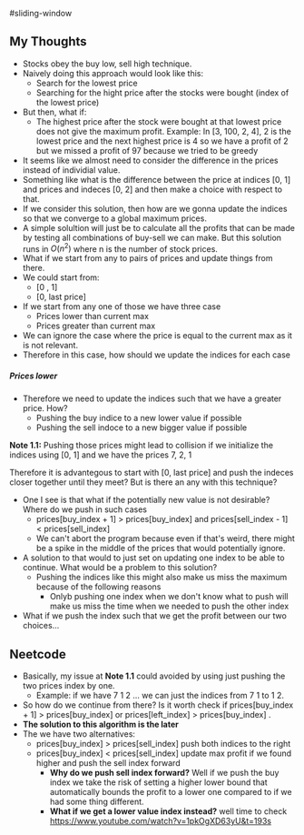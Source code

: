 #sliding-window

## My Thoughts

- Stocks obey the buy low, sell high technique.
- Naively doing this approach would look like this:
	- Search for the lowest price
	- Searching for the hight price after the stocks were bought (index of the lowest price)
- But then, what if:
	- The highest price after the stock were bought at that lowest price does not give the maximum profit. Example: In [3,   100,  2, 4], 2 is the lowest price and the next highest price is 4 so we have a profit of 2 but we missed a profit of 97 because we tried to be greedy
- It seems like we almost need to consider the difference in the prices instead of individial value.
- Something like what is the difference between the price at indices [0, 1] and prices and indeces [0, 2] and then make a choice with respect to that.
- If we consider this solution, then how are we gonna update the indices so that we converge to a global maximum prices.
- A simple solultion will just be to calculate all the profits that can be made by testing all combinations of buy-sell we can make. But this solution runs in $O(n^2)$ where n is the number of stock prices.
- What if we start from any to pairs of prices and update things from there.
- We could start from:
	- [0 , 1]
	- [0, last price]
- If we start from any one of those we have three case
	- Prices lower than current max
	- Prices greater than current max
- We can ignore the case where the price is equal to the current max as it is not relevant.
- Therefore in this case, how should we update the indices for each case

##### Prices lower
- Therefore we need to update the indices such that we have a greater price. How?
	- Pushing the buy indice to a new lower value if possible
	- Pushing the sell indoce to a new bigger value if possible

**Note 1.1:** Pushing those prices might lead to collision if we initialize the indices using [0, 1] and we have the prices 7, 2, 1

Therefore it is advantegous to start with [0, last price] and push the indeces closer together until they meet? But is there an any with this technique?
- One I see is that what if the potentially new value is not desirable? Where do we push in such cases
	- prices[buy_index + 1]  > prices[buy_index] and  prices[sell_index - 1]  < prices[sell_index]
	- We can't abort the program because even if that's weird, there might be a spike in the middle of the prices that would potentially ignore.
- A solution to that would to just set on updating one index to be able to continue. What would be a problem to this solution?
	- Pushing the indices like this might also make us miss the maximum because of the following reasons
		- Onlyb pushing one index when we don't know what to push will make us miss the time when we needed to push the other index 
- What if we push the index such that we get the profit between our two choices...

## Neetcode
- Basically, my issue at **Note 1.1** could avoided by using just pushing the two prices index by one.
	- Example: if we have  7 1 2 ... we can just the indices from 7 1 to 1 2.
- So how do we continue from there? Is it worth check if prices[buy_index + 1]  > prices[buy_index] or prices[left_index]  > prices[buy_index] .
- **The solution to this algorithm is the later**
- The we have two alternatives:
	- prices[buy_index]  > prices[sell_index] push both indices to the right
	- prices[buy_index]  < prices[sell_index] update max profit if we found higher and push the sell index forward
		- **Why do we push sell index forward?** Well if we push the buy index we take the risk of setting a higher lower bound that automatically bounds the profit to a lower one compared to if we had some thing different.
		- **What if we get a lower value index instead?** well time to check https://www.youtube.com/watch?v=1pkOgXD63yU&t=193s